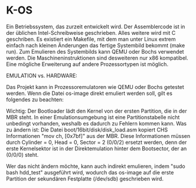 # K-OS

Ein Betriebssystem, das zurzeit entwickelt wird. Der Assemblercode ist in der üblichen Intel-Schreibweise geschrieben. Alles weitere 
wird mit C geschriben. Es existiert ein Makefile, mit dem man unter Linux extrem einfach nach kleinen Änderungen das fertige Systembild 
bekommt (make run). Zum Emulieren des Systembilds kann QEMU oder Bochs verwendet werden. Die Maschineninstruktionen sind desweiteren nur 
x86 kompatibel. Eine mögliche Erweiterung auf andere Prozessortypen ist möglich.



EMULATION vs. HARDWARE:

Das Projekt kann in Prozessoremulatoren wie QEMU oder Bochs getestet werden. Wenn die Datei os-image direkt emuliert werden soll, gilt 
es folgendes zu beachten:

Wichtig: Der Bootloader lädt den Kernel von der ersten Partition, die in der MBR steht.
 In einer Emulationsumgebung ist eine Partitionstabelle nicht unbedingt vorhanden, weshalb es dadurch zu Fehlern kommen kann.
 Was zu ändern ist: Die Datei boot/16bit/disk/disk_load.asm kopiert CHS Informationen "mov ch, [0x7bf]" aus der MBR. 
				Diese Informationen müssen durch Cylinder = 0, Head = 0, Sector = 2 (0/0/2) ersetzt werden, denn der erste
				Kernelsektor ist in der Direktemulation hinter dem Bootsector, der an (0/0/0) steht.

Wer das nicht ändern möchte, kann auch indirekt emulieren, indem "sudo bash hdd_test" ausgeführt wird, wodurch das os-image
auf die erste Partition der sekundären Festplatte (/dev/sdb) geschrieben wird.

